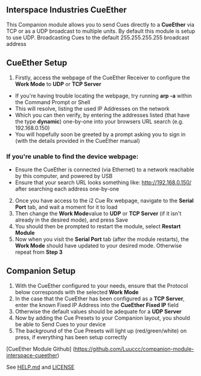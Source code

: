 ## Interspace Industries CueEther

This Companion module allows you to send Cues directly to a **CueEther** via TCP or as a UDP broadcast to multiple units.
By default this module is setup to use UDP. Broadcasting Cues to the default 255.255.255.255 broadcast address
## CueEther Setup
1. Firstly, access the webpage of the CueEther Receiver to configure the **Work Mode** to **UDP** or **TCP Server**
 - If you're having trouble locating the webpage, try running **arp -a** within the Command Prompt or Shell
 - This will resolve, listing the used IP Addresses on the network
 - Which you can then verify, by entering the addresses listed (that have the type **dynamic**) one-by-one into your browsers URL search (e.g. 192.168.0.150)
 - You will hopefully soon be greeted by a prompt asking you to sign in (with the details provided in the CueEther manual)
 ### If you're unable to find the device webpage:
 - Ensure the CueEther is connected (via Ethernet) to a network reachable by this computer, and powered by USB
 - Ensure that your search URL looks something like: http://192.168.0.150/ after searching each address one-by-one
2. Once you have access to the i2 Cue Rx webpage, navigate to the **Serial Port** tab, and wait a moment for it to load
3. Then change the **Work Mode**value to **UDP** or **TCP Server** (if it isn't already in the desired mode), and press Save
4. You should then be prompted to restart the module, select **Restart Module**
5. Now when you visit the **Serial Port** tab (after the module restarts), the **Work Mode** should have updated to your desired mode. Otherwise repeat from **Step 3**

## Companion Setup
1. With the CueEther configured to your needs, ensure that the Protocol below corresponds with the selected **Work Mode**
2. In the case that the CueEther has been configured as a **TCP Server**, enter the known Fixed IP Address into the **CueEther Fixed IP** field
3. Otherwise the default values should be adequate for a **UDP Server**
4. Now by adding the Cue Presets to your Companion layout, you should be able to Send Cues to your device
5. The background of the Cue Presets will light up (red/green/white) on press, if everything has been setup correctly

[CueEther Module Github] (https://github.com/Luuccc/companion-module-interspace-cueether)

See [HELP.md](./companion/HELP.md) and [LICENSE](./LICENSE)
